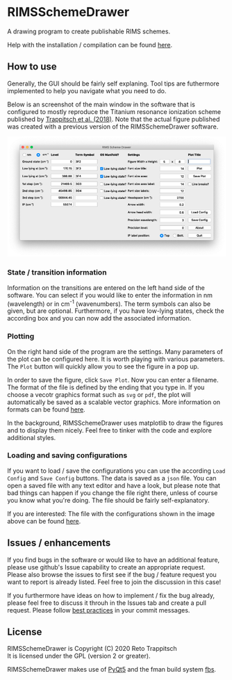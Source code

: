 # RIMSSchemeDrawer
A drawing program to create publishable RIMS schemes.  

Help with the installation / compilation can be found [here](INSTALLATION.md).


## How to use

Generally, the GUI should be fairly self explaning. Tool tips are futhermore implemented to help you navigate what you need to do.

Below is an screenshot of the main window in the software that is configured to mostly reproduce the Titanium resonance ionization scheme published by [Trappitsch et al. (2018)](https://doi.org/10.1039/C8JA00269J). Note that the actual figure published was created with a previous version of the RIMSSchemeDrawer software.

![Example Ti](examples/screenshot_titanium.png)

### State / transition information

Information on the transitions are entered on the left hand side of the software. You can select if you would like to enter the information in nm (wavelength) or in cm<sup>-1</sup> (wavenumbers). The term symbols can also be given, but are optional. Furthermore, if you have low-lying states, check the according box and you can now add the associated information.

### Plotting

On the right hand side of the program are the settings. Many parameters of the plot can be configured here. It is worth playing with various parameters. The `Plot` button will quickly allow you to see the figure in a pop up. 

In order to save the figure, click `Save Plot`. Now you can enter a filename. The format of the file is defined by the ending that you type in. If you choose a vecotr graphics format such as `svg` or `pdf`, the plot will automatically be saved as a scalable vector graphics. More information on formats can be found [here](https://matplotlib.org/3.2.1/api/_as_gen/matplotlib.pyplot.savefig.html). 

In the background, RIMSSchemeDrawer uses matplotlib to draw the figures and to display them nicely. Feel free to tinker with the code and explore additional styles.

### Loading and saving configurations

If you want to load / save the configurations you can use the according `Load Config` and `Save Config` buttons. The data is saved as a `json` file. You can open a saved file with any text editor and have a look, but please note that bad things can happen if you change the file right there, unless of course you know what you're doing. The file should be fairly self-explanatory. 

If you are interested: The file with the configurations shown in the image above can be found [here](examples/example_titanium.json).


## Issues / enhancements

If you find bugs in the software or would like to have an additional feature, please use github's Issue capability to create an appropriate request. Please also browse the issues to first see if the bug / feature request you want to report is already listed. Feel free to join the discussion in this case!

If you furthermore have ideas on how to implement / fix the bug already, please feel free to discuss it throuh in the Issues tab and create a pull request. Please follow [best practices](https://chris.beams.io/posts/git-commit/) in your commit messages.


## License

RIMSSchemeDrawer is Copyright (C) 2020 Reto Trappitsch  
It is licensed under the GPL (version 2 or greater).

RIMSSchemeDrawer makes use of [PyQt5](https://riverbankcomputing.com/) and the fman build system [fbs](https://build-system.fman.io/).